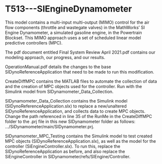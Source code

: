 # T513---SIEngineDynamometer
This model contains a multi-input multi-output (MIMO) control for the air flow components (throttle and wastegate valves) in the MathWorks’ SI Engine Dynamometer, a simulated gasoline engine, in the Powertrain Blockset. This MIMO approach uses a set of scheduled linear model predictive controllers (MPC).  

The pdf document entitled Final System Review April 2021.pdf contains our modeling approach, our progress, and our results.

OperationManual.pdf details the changes to the base SIDynoReferenceApplication that need to be made to run this modification.

CreateDiffMPC contains the MATLAB files to automate the collection of data and the creation of MPC objects used for the controller. Run with the Simulink model from SIDynamometer_Data_Collection.

SIDynamometer_Data_Collection contains the Simulink model (SIDynoReferenceApplication.slx) to replace a new/unaltered SIDynoReferenceApplication, and collects data to create MPC objects. Change the path referenced in line 35 of the RunMe in the CreateDiffMPC folder to the .prj file in this new SIDynamometer folder as follows: .../SiDynamometer/main/SIDynamometer.prj.

SIDynamometer_MPC_Testing contains the Simulink model to test created MPC objects (SIDynoReferenceApplication.slx), as well as the model for the controller (SiEngineController.slx). To run this, replace the SIDynoReferenceApplication as before, and also replace the SiEngineController in SIDynamometer/refs/SIEngine/Controller.
